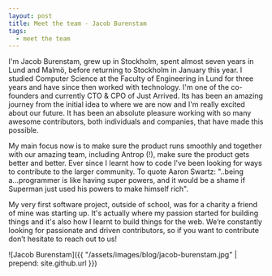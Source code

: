 ```yaml
---
layout: post
title: Meet the team - Jacob Burenstam
tags:
  - meet the team
---
```


I'm Jacob Burenstam, grew up in Stockholm, spent almost seven years in Lund and Malmö, before returning to Stockholm in January this year. I studied Computer Science at the Faculty of Engineering in Lund for three years and have since then worked with technology.
I'm one of the co-founders and currently CTO & CPO of Just Arrived. Its has been an amazing journey from the initial idea to where we are now and I'm really excited about our future. It has been an absolute pleasure working with so many awesome contributors, both individuals and companies, that have made this possible.

My main focus now is to make sure the product runs smoothly and together with our amazing team, including Antrop (!), make sure the product gets better and better.
Ever since I learnt how to code I've been looking for ways to contribute to the larger community.
To quote Aaron Swartz: "..being a...programmer is like having super powers, and it would be a shame if Superman just used his powers to make himself rich".

My very first software project, outside of school, was for a charity a friend of mine was starting up. It's actually where my passion started for building things and it's also how I learnt to build things for the web.
We’re constantly looking for passionate and driven contributors, so if you want to contribute don’t hesitate to reach out to us!

![Jacob Burenstam]({{ "/assets/images/blog/jacob-burenstam.jpg" | prepend: site.github.url }})
